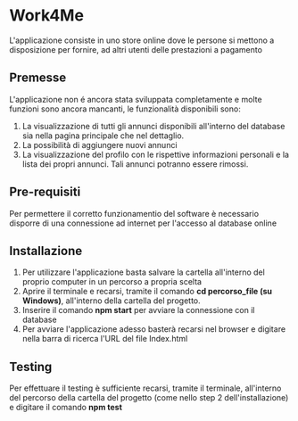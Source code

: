 # Work4Me

L'applicazione consiste in uno store online dove le persone si mettono a disposizione per fornire, ad altri 
utenti delle prestazioni a pagamento

## Premesse
L'applicazione non é ancora stata sviluppata completamente e molte funzioni sono ancora mancanti, le 
funzionalità disponibili sono:
  1.  La visualizzazione di tutti gli annunci disponibili all'interno del database sia
      nella pagina principale che nel dettaglio.   
  2.  La possibilità di aggiungere nuovi annunci
  3.  La visualizzazione del profilo con le rispettive informazioni personali
      e la lista dei propri annunci. Tali annunci potranno essere rimossi.
 
## Pre-requisiti
Per permettere il corretto funzionamentio del software è necessario disporre
di una connessione ad internet per l'accesso al database online

## Installazione
  1.  Per utilizzare l'applicazione basta salvare la cartella all'interno del proprio computer in un percorso
      a propria scelta
  2.  Aprire il terminale e recarsi, tramite il comando **cd percorso_file (su Windows)**, all'interno della
      cartella del progetto.
  3.  Inserire il comando **npm start** per avviare la connessione con il database
  4.  Per avviare l'applicazione adesso basterà recarsi nel browser e digitare nella barra di ricerca
      l'URL del file Index.html
 
 ## Testing
 Per effettuare il testing è sufficiente recarsi, tramite il terminale, all'interno del percorso della 
 cartella del progetto (come nello step 2 dell'installazione) e digitare il comando **npm test**
